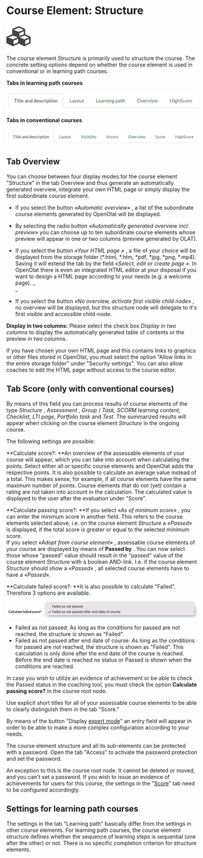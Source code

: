 # Course Element: Structure

![](assets/structure.png)

The course element Structure is primarily used to structure the course. The
concrete setting options depend on whether the course element is used in
conventional or in learning path courses.

 **Tabs in learning path courses**

 **![](assets/structure_tabs_lpc_en.png)**

 **Tabs in conventional courses**

 **![](assets/sturcture_tabs_cc_en.png)**

  

## Tab Overview

You can choose between four display modes for the course element "Structure"
in the tab Overview and thus generate an automatically generated overview,
integrate your own HTML page or simply display the first subordinate course
element.

  * If you select the button  _«Automatic overview»_ , a list of the subordinate course elements generated by OpenOlat will be displayed.
  * By selecting the radio button  _«Automatically generated overview incl. preview»_  you can choose up to ten subordinate course elements whose preview will appear in one or two columns (preview generated by OLAT).
  * If you select the button  _«Your HTML page »_ , a file of your choice will be displayed from the storage folder (*.html, *.htm, *pdf, *jpg, *png, *.mp4). Saving it will extend the tab by the field  _«Select, edit or create page »._  In OpenOlat there is even an integrated HTML editor at your disposal if you want to design a HTML page according to your needs (e.g. a welcome page). _  
_

  * If you select the button   _«No overview, activate first visible child node»_ , no overview will be displayed, but this structure node will delegate to it's first visible and accessible child-node.

 **Display in two columns:**  Please select the check box  _Display in two
columns_  to display the automatically generated table of contents or the
preview in two columns.

If you have chosen your own HTML page and this contains links to graphics or
other files stored in OpenOlat, you must select the option "Allow links in the
entire storage folder" under "Security settings". You can also allow coaches
to edit the HTML page without access to the course editor.

##  Tab Score (only with conventional courses)

By means of this field you can process results of course elements of the type
_Structure_ ,  _Assessment_ ,  _Group_  /  _Task, SCORM learning content,
Checklist, LTI page, Portfolio task_  and  _Test_. The summarized results will
appear when clicking on the course element  _Structure_  in the ongoing
course.

The following settings are possible:

 **Calculate score?:  **An overview of the assessable elements of your course
will appear, which you can take into account when calculating the points.
Select either all or specific course elements and OpenOlat adds the respective
points. It is also possible to calculate an average value instead of a total.
This makes sense, for example, if all course elements have the same maximum
number of points. Course elements that do not (yet) contain a rating are not
taken into account in the calculation. The calculated value is displayed to
the user after the evaluation under "Score".

 **Calculate passing score?:  **If you select  _«As of minimum score»_ , you
can enter the minimum score in another field. This refers to the course
elements selected above, i.e. on the course element  _Structure_  a
_«Passed»_  is displayed, if the total score is greater or equal to the
selected minimum score.  
If you select  _«Adopt from course element»_ , assessable course elements of
your course are displayed by means of  **Passed by**  . You can now select
those whose "passed" value should result in the "passed" value of the course
element  _Structure_  with a boolean AND-link. I.e. if the course element
_Structure_  should show a  _«Passed»_ , all selected course elements have to
have a  _«Passed»._

 **Calculate failed score?:  **It is also possible to calculate "Failed".
Therefore 3 options are available.

![](assets/structure_score_tab.png)

  * Failed as not passed: As long as the conditions for passed are not reached, the structure is shown as "Failed". 
  * Failed as not passed after end date of course: As long as the conditions for passed are not reached, the structure is shown as "Failed". This calculation is only done after the end date of the course is reached. Before the end date is reached no status or Passed is shown when the conditions are reached. 

  

In case you wish to utilize an evidence of achievement or be able to check the
Passed status in the coaching tool, you must check the option  **Calculate
passing score?**  in the course root node.

Use explicit short titles for all of your assessable course elements to be
able to clearly distinguish them in the tab "Score."

By means of the button "Display  [expert
mode](../course_create/Access_Restrictions_in_the_Expert_Mode.md)" an entry field will appear
in order to be able to make a more complex configuration according to your
needs.

The course element structure and all its sub-elements can be protected with a
password. Open the tab "Access" to activate the password protection and set
the password.

An exception to this is the course root node. It cannot be deleted or moved,
and you can't set a password. If you wish to issue an evidence of achievements
for users for this course, the settings in the
"[Score](Knowledge+Transfer.html#KnowledgeTransfer-_displayscore)" tab need to
be configured accordingly.

## Settings for learning path courses

The settings in the tab "Learning path" basically differ from the settings in
other course elements. For learning path courses, the course element structure
defines whether the sequence of learning steps is sequential (one after the
other) or not. There is no specific completion criterion for structure
elements.

  

